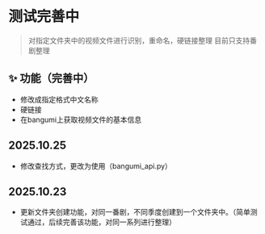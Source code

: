 # 测试完善中



> 对指定文件夹中的视频文件进行识别，重命名，硬链接整理
> 目前只支持番剧整理

## ✨ 功能（完善中）

- 修改成指定格式中文名称
- 硬链接 
- 在bangumi上获取视频文件的基本信息

## 2025.10.25
- 修改查找方式，更改为使用（bangumi_api.py）

## 2025.10.23
- 更新文件夹创建功能，对同一番剧，不同季度创建到一个文件夹中。（简单测试通过，后续完善该功能，对同一系列进行整理）

